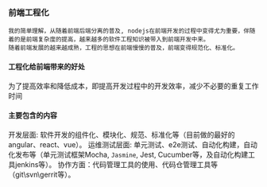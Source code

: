 ### 前端工程化

    我的简单理解，从随着前端后端分离的普及, nodejs在前端开发的过程中变得尤为重要，伴随着的是前端复杂度的提高，越来越多的软件工程知识被带入到前端开发中来。
    随着前端发展的越来越成熟，工程的思想在前端慢慢的普及，前端变得规范化、标准化。

#### 工程化给前端带来的好处
  为了提高效率和降低成本，即提高开发过程中的开发效率，减少不必要的重复工作时间

#### 主要包含的内容

开发层面: 软件开发的组件化、模块化、规范、标准化等（目前做的最好的angular、react、vue）。
运维测试层面: 单元测试、e2e测试、自动化构建，自动化发布等（单元测试框架Mocha, `Jasmine`, Jest, Cucumber等，及自动化构建工具jenkins等）。
协作方面：代码管理工具的使用、代码仓管理工具等（git\svn\gerrit等）。


